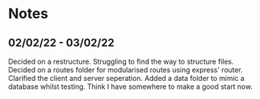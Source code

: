 # Notes

## 02/02/22 - 03/02/22

Decided on a restructure. Struggling to find the way to structure files.
Decided on a routes folder for modularised routes using express' router.
Clarified the client and server seperation.
Added a data folder to mimic a database whilst testing.
Think I have somewhere to make a good start now.
